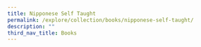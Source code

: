 ```yaml
---
title: Nipponese Self Taught
permalink: /explore/collection/books/nipponese-self-taught/
description: ""
third_nav_title: Books
---
```

